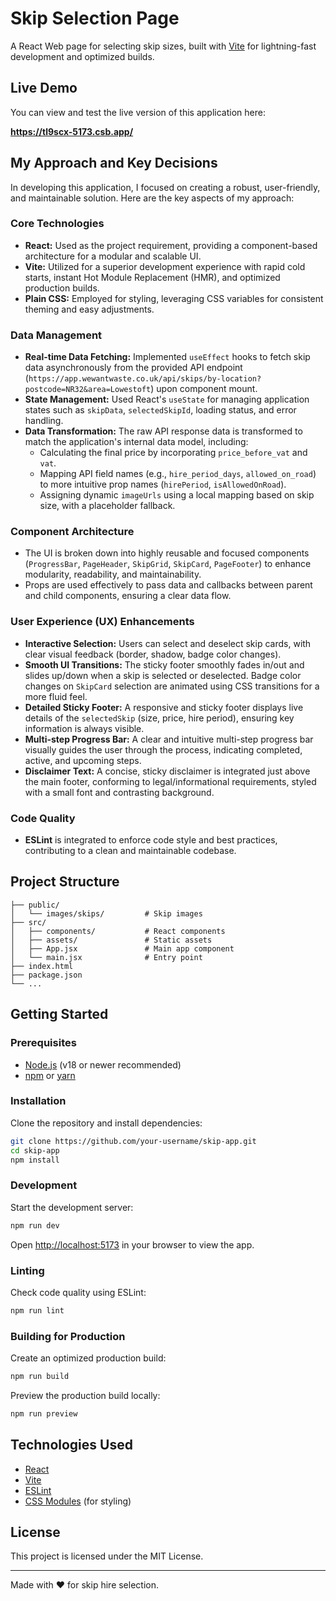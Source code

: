 # Skip Selection Page

A React Web page for selecting skip sizes, built with [Vite](https://vitejs.dev/) for lightning-fast development and optimized builds.

## Live Demo

You can view and test the live version of this application here:

**https://tl9scx-5173.csb.app/**  

## My Approach and Key Decisions

In developing this application, I focused on creating a robust, user-friendly, and maintainable solution. Here are the key aspects of my approach:

### Core Technologies

- **React:** Used as the project requirement, providing a component-based architecture for a modular and scalable UI.
- **Vite:** Utilized for a superior development experience with rapid cold starts, instant Hot Module Replacement (HMR), and optimized production builds.
- **Plain CSS:** Employed for styling, leveraging CSS variables for consistent theming and easy adjustments.

### Data Management

- **Real-time Data Fetching:** Implemented `useEffect` hooks to fetch skip data asynchronously from the provided API endpoint (`https://app.wewantwaste.co.uk/api/skips/by-location?postcode=NR32&area=Lowestoft`) upon component mount.
- **State Management:** Used React's `useState` for managing application states such as `skipData`, `selectedSkipId`, loading status, and error handling.
- **Data Transformation:** The raw API response data is transformed to match the application's internal data model, including:
  - Calculating the final price by incorporating `price_before_vat` and `vat`.
  - Mapping API field names (e.g., `hire_period_days`, `allowed_on_road`) to more intuitive prop names (`hirePeriod`, `isAllowedOnRoad`).
  - Assigning dynamic `imageUrls` using a local mapping based on skip size, with a placeholder fallback.

### Component Architecture

- The UI is broken down into highly reusable and focused components (`ProgressBar`, `PageHeader`, `SkipGrid`, `SkipCard`, `PageFooter`) to enhance modularity, readability, and maintainability.
- Props are used effectively to pass data and callbacks between parent and child components, ensuring a clear data flow.

### User Experience (UX) Enhancements

- **Interactive Selection:** Users can select and deselect skip cards, with clear visual feedback (border, shadow, badge color changes).
- **Smooth UI Transitions:** The sticky footer smoothly fades in/out and slides up/down when a skip is selected or deselected. Badge color changes on `SkipCard` selection are animated using CSS transitions for a more fluid feel.
- **Detailed Sticky Footer:** A responsive and sticky footer displays live details of the `selectedSkip` (size, price, hire period), ensuring key information is always visible.
- **Multi-step Progress Bar:** A clear and intuitive multi-step progress bar visually guides the user through the process, indicating completed, active, and upcoming steps.
- **Disclaimer Text:** A concise, sticky disclaimer is integrated just above the main footer, conforming to legal/informational requirements, styled with a small font and contrasting background.

### Code Quality

- **ESLint** is integrated to enforce code style and best practices, contributing to a clean and maintainable codebase.

## Project Structure

```
├── public/
│   └── images/skips/         # Skip images
├── src/
│   ├── components/           # React components
│   ├── assets/               # Static assets
│   ├── App.jsx               # Main app component
│   └── main.jsx              # Entry point
├── index.html
├── package.json
└── ...
```

## Getting Started

### Prerequisites

- [Node.js](https://nodejs.org/) (v18 or newer recommended)
- [npm](https://www.npmjs.com/) or [yarn](https://yarnpkg.com/)

### Installation

Clone the repository and install dependencies:

```sh
git clone https://github.com/your-username/skip-app.git
cd skip-app
npm install
```

### Development

Start the development server:

```sh
npm run dev
```

Open [http://localhost:5173](http://localhost:5173) in your browser to view the app.

### Linting

Check code quality using ESLint:

```sh
npm run lint
```

### Building for Production

Create an optimized production build:

```sh
npm run build
```

Preview the production build locally:

```sh
npm run preview
```

## Technologies Used

- [React](https://react.dev/)
- [Vite](https://vitejs.dev/)
- [ESLint](https://eslint.org/)
- [CSS Modules](https://github.com/css-modules/css-modules) (for styling)

## License

This project is licensed under the MIT License.

---

Made with ❤️ for skip hire selection.